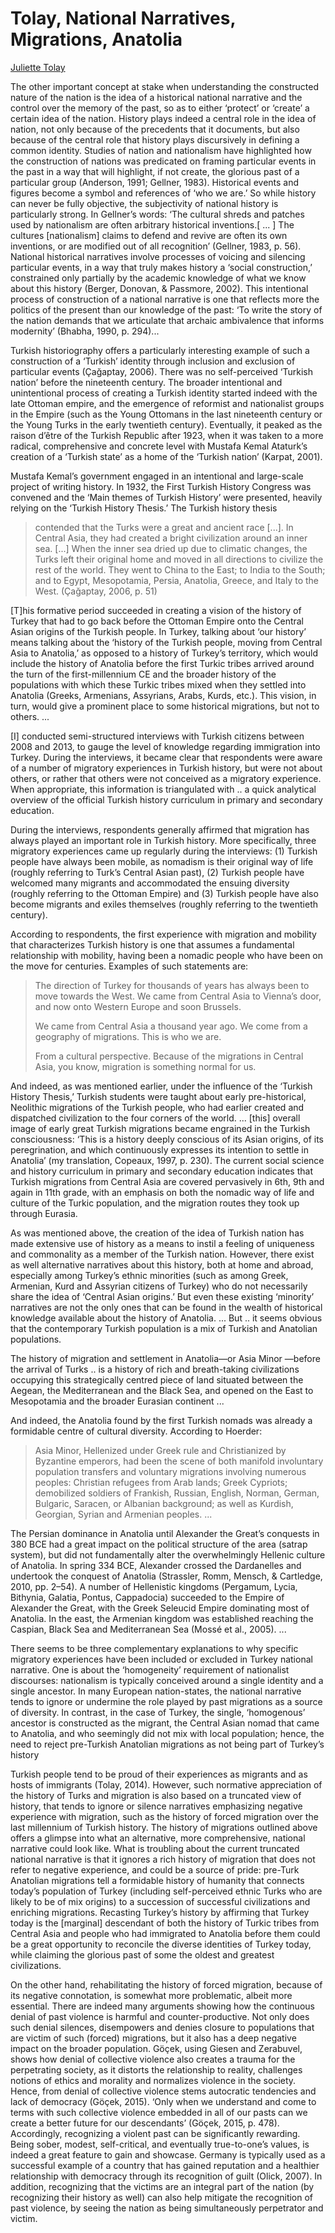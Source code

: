 # Tolay, National Narratives, Migrations, Anatolia

[Juliette Tolay](https://pennstate.pure.elsevier.com/en/publications/rewriting-national-narratives-through-the-study-of-past-migration)

The other important concept at stake when understanding the
constructed nature of the nation is the idea of a historical national
narrative and the control over the memory of the past, so as to either
‘protect’ or ‘create’ a certain idea of the nation. History plays
indeed a central role in the idea of nation, not only because of the
precedents that it documents, but also because of the central role
that history plays discursively in defining a common identity. Studies
of nation and nationalism have highlighted how the construction of
nations was predicated on framing particular events in the past in a
way that will highlight, if not create, the glorious past of a
particular group (Anderson, 1991; Gellner, 1983).  Historical events
and figures become a symbol and references of ‘who we are.’ So while
history can never be fully objective, the subjectivity of national
history is particularly strong. In Gellner’s words: ‘The cultural
shreds and patches used by nationalism are often arbitrary historical
inventions.[ ... ] The cultures [nationalism] claims to defend and
revive are often its own inventions, or are modified out of all
recognition’ (Gellner, 1983, p. 56). National historical narratives
involve processes of voicing and silencing particular events, in a
way that truly makes history a ‘social construction,’ constrained only
partially by the academic knowledge of what we know about this history
(Berger, Donovan, & Passmore, 2002). This intentional process of
construction of a national narrative is one that reflects more the
politics of the present than our knowledge of the past: ‘To write the
story of the nation demands that we articulate that archaic
ambivalence that informs modernity’ (Bhabha, 1990, p. 294)... 

Turkish historiography offers a particularly interesting example of
such a construction of a ‘Turkish’ identity through inclusion and
exclusion of particular events (Çağaptay, 2006).  There was no
self-perceived ‘Turkish nation’ before the nineteenth century. The
broader intentional and unintentional process of creating a Turkish
identity started indeed with the late Ottoman empire, and the
emergence of reformist and nationalist groups in the Empire (such as
the Young Ottomans in the last nineteenth century or the Young Turks
in the early twentieth century). Eventually, it peaked as the raison
d’être of the Turkish Republic after 1923, when it was taken to a more
radical, comprehensive and concrete level with Mustafa Kemal Ataturk’s
creation of a ‘Turkish state’ as a home of the ‘Turkish nation’
(Karpat, 2001).

Mustafa Kemal’s government engaged in an intentional and large-scale
project of writing history. In 1932, the First Turkish History
Congress was convened and the ‘Main themes of Turkish History’ were
presented, heavily relying on the ‘Turkish History Thesis.’ The
Turkish history thesis

>contended that the Turks were a great and ancient race [...]. In
>Central Asia, they had created a bright civilization around an inner
>sea. [...] When the inner sea dried up due to climatic changes, the
>Turks left their original home and moved in all directions to
>civilize the rest of the world. They went to China to the East; to
>India to the South; and to Egypt, Mesopotamia, Persia, Anatolia,
>Greece, and Italy to the West. (Çağaptay, 2006, p. 51)

[T]his formative period succeeded in creating a vision of the history
of Turkey that had to go back before the Ottoman Empire onto the
Central Asian origins of the Turkish people. In Turkey, talking about
‘our history’ means talking about the ‘history of the Turkish people,
moving from Central Asia to Anatolia,’ as opposed to a history of
Turkey’s territory, which would include the history of Anatolia before
the first Turkic tribes arrived around the turn of the
first-millennium CE and the broader history of the populations with
which these Turkic tribes mixed when they settled into Anatolia
(Greeks, Armenians, Assyrians, Arabs, Kurds, etc.). This vision, in
turn, would give a prominent place to some historical migrations, but
not to others. ...

[I] conducted semi-structured interviews with Turkish citizens between
2008 and 2013, to gauge the level of knowledge regarding immigration
into Turkey. During the interviews, it became clear that respondents
were aware of a number of migratory experiences in Turkish history,
but were not about others, or rather that others were not conceived as
a migratory experience. When appropriate, this information is
triangulated with .. a quick analytical overview of the official
Turkish history curriculum in primary and secondary education.

During the interviews, respondents generally affirmed that migration
has always played an important role in Turkish history. More
specifically, three migratory experiences came up regularly during the
interviews: (1) Turkish people have always been mobile, as nomadism
is their original way of life (roughly referring to Turk’s Central
Asian past), (2) Turkish people have welcomed many migrants and
accommodated the ensuing diversity (roughly referring to the Ottoman
Empire) and (3) Turkish people have also become migrants and exiles
themselves (roughly referring to the twentieth century).

According to respondents, the first experience with migration and
mobility that characterizes Turkish history is one that assumes a
fundamental relationship with mobility, having been a nomadic people
who have been on the move for centuries. Examples of such statements
are:

>The direction of Turkey for thousands of years has always been to move
>towards the West. We came from Central Asia to Vienna’s door, and now
>onto Western Europe and soon Brussels. 
>
>We came from Central Asia a thousand year ago. We come from a
>geography of migrations. This is who we are. 
>
>From a cultural perspective. Because of the migrations in Central
>Asia, you know, migration is something normal for us. 

And indeed, as was mentioned earlier, under the influence of the
‘Turkish History Thesis,’ Turkish students were taught about early
pre-historical, Neolithic migrations of the Turkish people, who had
earlier created and dispatched civilization to the four corners of the
world.  ... [this] overall image of early great Turkish migrations
became engrained in the Turkish consciousness: ‘This is a history
deeply conscious of its Asian origins, of its peregrination, and which
continuously expresses its intention to settle in Anatolia’ (my
translation, Copeaux, 1997, p. 230). The current social science and
history curriculum in primary and secondary education indicates that
Turkish migrations from Central Asia are covered pervasively in 6th,
9th and again in 11th grade, with an emphasis on both the nomadic way
of life and culture of the Turkic population, and the migration routes
they took up through Eurasia.

<a name='unique'/>

As was mentioned above, the creation of the idea of Turkish nation has
made extensive use of history as a means to instil a feeling of
uniqueness and commonality as a member of the Turkish nation. However,
there exist as well alternative narratives about this history, both at
home and abroad, especially among Turkey’s ethnic minorities (such as
among Greek, Armenian, Kurd and Assyrian citizens of Turkey) who do
not necessarily share the idea of ‘Central Asian origins.’ But even
these existing ‘minority’ narratives are not the only ones that can be
found in the wealth of historical knowledge available about the
history of Anatolia. ... But .. it seems obvious that the contemporary
Turkish population is a mix of Turkish and Anatolian populations.

The history of migration and settlement in Anatolia—or Asia Minor
—before the arrival of Turks ..  is a history of rich and
breath-taking civilizations occupying this strategically centred piece
of land situated between the Aegean, the Mediterranean and the Black
Sea, and opened on the East to Mesopotamia and the broader Eurasian
continent ...

And indeed, the Anatolia found by the first Turkish nomads was already
a formidable centre of cultural diversity. According to Hoerder:

>Asia Minor, Hellenized under Greek rule and Christianized by Byzantine
>emperors, had been the scene of both manifold involuntary population
>transfers and voluntary migrations involving numerous peoples:
>Christian refugees from Arab lands; Greek Cypriots; demobilized
>soldiers of Frankish, Russian, English, Norman, German, Bulgaric,
>Saracen, or Albanian background; as well as Kurdish, Georgian, Syrian
>and Armenian peoples. ...

The Persian dominance in Anatolia until Alexander the Great’s
conquests in 380 BCE had a great impact on the political structure of
the area (satrap system), but did not fundamentally alter the
overwhelmingly Hellenic culture of Anatolia. In spring 334 BCE,
Alexander crossed the Dardanelles and undertook the conquest of
Anatolia (Strassler, Romm, Mensch, & Cartledge, 2010, pp. 2–54). A
number of Hellenistic kingdoms (Pergamum, Lycia, Bithynia, Galatia,
Pontus, Cappadocia) succeeded to the Empire of Alexander the Great,
with the Greek Seleucid Empire dominating most of Anatolia. In the
east, the Armenian kingdom was established reaching the Caspian,
Black Sea and Mediterranean Sea (Mossé et al., 2005). ...

There seems to be three complementary explanations to why specific
migratory experiences have been included or excluded in Turkey
national narrative. One is about the ‘homogeneity’ requirement of
nationalist discourses: nationalism is typically conceived around a
single identity and a single ancestor. In many European nation-states,
the national narrative tends to ignore or undermine the role played by
past migrations as a source of diversity. In contrast, in the case of
Turkey, the single, ‘homogenous’ ancestor is constructed as the
migrant, the Central Asian nomad that came to Anatolia, and who
seemingly did not mix with local population; hence, the need to reject
pre-Turkish Anatolian migrations as not being part of Turkey’s history

Turkish people tend to be proud of their experiences as migrants and
as hosts of immigrants (Tolay, 2014). However, such normative
appreciation of the history of Turks and migration is also based on a
truncated view of history, that tends to ignore or silence narratives
emphasizing negative experience with migration, such as the history of
forced migration over the last millennium of Turkish history. The
history of migrations outlined above offers a glimpse into what an
alternative, more comprehensive, national narrative could look like.
What is troubling about the current truncated national narrative is
that it ignores a rich history of migration that does not refer to
negative experience, and could be a source of pride: pre-Turk
Anatolian migrations tell a formidable history of humanity that
connects today’s population of Turkey (including self-perceived ethnic
Turks who are likely to be of mix origins) to a succession of
successful civilizations and enriching migrations. Recasting Turkey’s
history by affirming that Turkey today is the [marginal] descendant of
both the history of Turkic tribes from Central Asia and people who had
immigrated to Anatolia before them could be a great opportunity to
reconcile the diverse identities of Turkey today, while claiming the
glorious past of some the oldest and greatest civilizations.

On the other hand, rehabilitating the history of forced migration,
because of its negative connotation, is somewhat more problematic,
albeit more essential. There are indeed many arguments showing how the
continuous denial of past violence is harmful and
counter-productive. Not only does such denial silences, disempowers
and denies closure to populations that are victim of such (forced)
migrations, but it also has a deep negative impact on the broader
population. Göçek, using Giesen and Zerabuvel, shows how denial of
collective violence also creates a trauma for the perpetrating
society, as it distorts the relationship to reality, challenges
notions of ethics and morality and normalizes violence in the
society. Hence, from denial of collective violence stems autocratic
tendencies and lack of democracy (Göçek, 2015). ‘Only when we
understand and come to terms with such collective violence embedded in
all of our pasts can we create a better future for our descendants’
(Göçek, 2015, p. 478). Accordingly, recognizing a violent past can be
significantly rewarding. Being sober, modest, self-critical, and
eventually true-to-one’s values, is indeed a great feature to gain and
showcase. Germany is typically used as a successful example of a
country that has gained reputation and a healthier relationship with
democracy through its recognition of guilt (Olick, 2007). In addition,
recognizing that the victims are an integral part of the nation (by
recognizing their history as well) can also help mitigate the
recognition of past violence, by seeing the nation as being
simultaneously perpetrator and victim.

